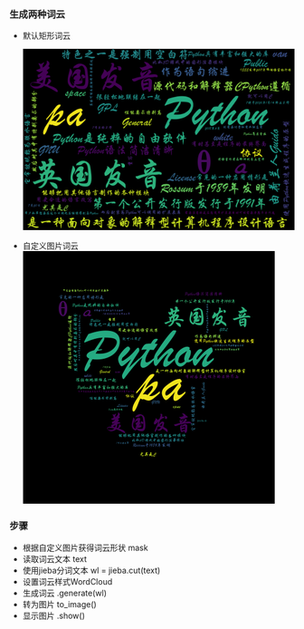 ### 生成两种词云
* 默认矩形词云<br>

  ![图片](https://github.com/Lawlighty/Python/blob/master/%E7%BD%91%E7%BB%9C%E7%88%AC%E8%99%AB/%E7%94%9F%E6%88%90%E8%AF%8D%E4%BA%91/Simple.png)
* 自定义图片词云<br>
  ![图片](https://github.com/Lawlighty/Python/blob/master/%E7%BD%91%E7%BB%9C%E7%88%AC%E8%99%AB/%E7%94%9F%E6%88%90%E8%AF%8D%E4%BA%91/MaskCloud.png)
 
### 步骤
* 根据自定义图片获得词云形状 mask
* 读取词云文本  text
* 使用jieba分词文本  wl = jieba.cut(text)
* 设置词云样式WordCloud
* 生成词云 .generate(wl)
* 转为图片 to_image()
* 显示图片 .show()
  
